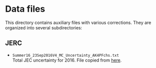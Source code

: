 # Data files

This directory contains auxiliary files with various corrections. They are organized into several subdirectories:


## JERC

* `Summer16_23Sep2016V4_MC_Uncertainty_AK4PFchs.txt` <br />
  Total JEC uncertainty for 2016. File copied from [here](https://github.com/cms-jet/JECDatabase/blob/master/textFiles/Summer16_23Sep2016V4_MC/Summer16_23Sep2016V4_MC_Uncertainty_AK4PFchs.txt).